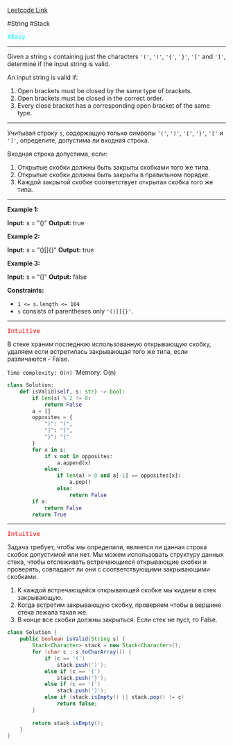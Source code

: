 [Leetcode Link](https://leetcode.com/problems/valid-parentheses/)

#String #Stack

<kbd><span style="color:cyan;">#Easy</span> </kbd>

---
Given a string `s` containing just the characters `'('`, `')'`, `'{'`, `'}'`, `'['` and `']'`, determine if the input string is valid.

An input string is valid if:

1. Open brackets must be closed by the same type of brackets.
2. Open brackets must be closed in the correct order.
3. Every close bracket has a corresponding open bracket of the same type.

---

Учитывая строку `s`, содержащую только символы `'('`, `')'`, `'{'`, `'}'`, `'['` и `']'`, определите, допустима ли входная строка.

Входная строка допустима, если:

1. Открытые скобки должны быть закрыты скобками того же типа.
2. Открытые скобки должны быть закрыты в правильном порядке.
3. Каждой закрытой скобке соответствует открытая скобка того же типа.

---
**Example 1:**

**Input:** s = "()"
**Output:** true

**Example 2:**

**Input:** s = "()[]{}"
**Output:** true

**Example 3:**

**Input:** s = "(]"
**Output:** false

**Constraints:**

- `1 <= s.length <= 104`
- `s` consists of parentheses only `'()[]{}'`.
---
<kbd><span style="color:red;">Intuitive</span></kbd>

В стеке храним последнюю использованную открывающую скобку, удаляем если встретилась закрывающая того же типа, если различаются - False.

`Time complexity: O(n)`
`Memory: O(n)

```python
class Solution:
    def isValid(self, s: str) -> bool:
        if len(s) % 2 != 0:
            return False
        a = []
        opposites = {
            ")": "(",
            "]": "[",
            "}": "{"
        }
        for x in s:
            if x not in opposites:
                a.append(x)
            else:
                if len(a) > 0 and a[-1] == opposites[x]:
                    a.pop()
                else:
                    return False
        if a:
            return False
        return True
```

---
<kbd><span style="color:red;">Intuitive</span></kbd>

Задача требует, чтобы мы определили, является ли данная строка скобок допустимой или нет. Мы можем использовать структуру данных стека, чтобы отслеживать встречающиеся открывающие скобки и проверять, совпадают ли они с соответствующими закрывающими скобками.

1. К каждой встречающейся открывающей скобке мы кидаем в стек закрывающую.
2. Когда встретим закрывающую скобку, проверяем чтобы в вершине стека лежала такая же.
3. В конце все скобки должны закрыться. Если стек не пуст, то False.

```java
class Solution {
    public boolean isValid(String s) {
        Stack<Character> stack = new Stack<Character>(); 
        for (char c : s.toCharArray()) { 
            if (c == '(')
                stack.push(')'); 
            else if (c == '{') 
                stack.push('}'); 
            else if (c == '[') 
                stack.push(']'); 
            else if (stack.isEmpty() || stack.pop() != c) 
                return false;
        }
        
        return stack.isEmpty();
    }
}
```
